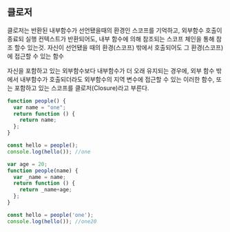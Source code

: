 ## 클로저
클로저는 반환된 내부함수가 선언됐을때의 환경인 스코프를 기억하고, 외부함수 호출이 종료되 실행 컨텍스트가 반환되어도, 내부 함수에 의해 참조되는 스코프 체인을 통해 참조 할수 있는것.
자신이 선언됐을 때의 환경(스코프) 밖에서 호출되어도 그 환경(스코프)에 접근할 수 있는 함수

자신을 포함하고 있는 외부함수보다 내부함수가 더 오래 유지되는 경우에, 외부 함수 밖에서 내부함수가 호출되더라도 외부함수의 지역 변수에 접근할 수 있는 이러한 함수, 또는 포함하고 있는 스코프를 클로저(Closure)라고 부른다.

```js
function people() {
  var name = "one";
  return function () {
    return name;
  };
}

const hello = people();
console.log(hello()); //one
```

```js
var age = 20;
function people(name) {
  var _name = name;
  return function () {
    return _name+age;
  };
}

const hello = people('one');
console.log(hello()); //one20
```
